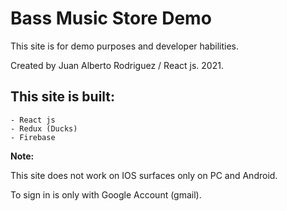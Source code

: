 # Bass Music Store Demo

This site is for demo purposes and developer habilities.

Created by Juan Alberto Rodriguez / React js. 2021.

## This site is built:

    - React js
    - Redux (Ducks)
    - Firebase

**Note:**

This site does not work on IOS surfaces only on PC and Android.

To sign in is only with Google Account (gmail).
